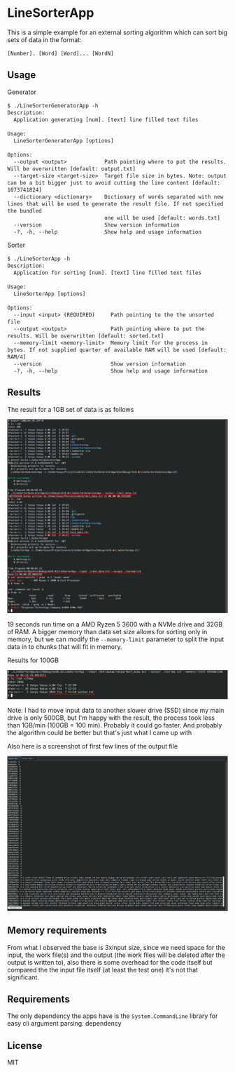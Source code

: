 LineSorterApp
===

This is a simple example for an external sorting algorithm which can sort big sets of data in the format:

```
[Number]. [Word] [Word]... [WordN]
```

Usage
---

Generator

```
$ ./LineSorterGeneratorApp -h
Description:
  Application generating [num]. [text] line filled text files

Usage:
  LineSorterGeneratorApp [options]

Options:
  --output <output>            Path pointing where to put the results. Will be overwritten [default: output.txt]
  --target-size <target-size>  Target file size in bytes. Note: output can be a bit bigger just to avoid cutting the line content [default: 1073741824]
  --dictionary <dictionary>    Dictionary of words separated with new lines that will be used to generate the result file. If not specified the bundled 
                               one will be used [default: words.txt]
  --version                    Show version information
  -?, -h, --help               Show help and usage information
```

Sorter

```
$ ./LineSorterApp -h
Description:
  Application for sorting [num]. [text] line filled text files

Usage:
  LineSorterApp [options]

Options:
  --input <input> (REQUIRED)     Path pointing to the the unsorted file
  --output <output>              Path pointing where to put the results. Will be overwritten [default: sorted.txt]
  --memory-limit <memory-limit>  Memory limit for the process in bytes. If not supplied quarter of available RAM will be used [default: RAM/4]
  --version                      Show version information
  -?, -h, --help                 Show help and usage information
```

Results
---

The result for a 1GB set of data is as follows

![Result of operation on 1GB set of data](./img/result-1gb.png)

19 seconds run time on a AMD Ryzen 5 3600 with a NVMe drive and 32GB of RAM. A bigger memory than data set size allows for sorting only in memory, but we can modify the `--memory-limit` parameter to split the input data in to chunks that will fit in memory.

Results for 100GB

![Result of operation on 100GB set of data](./img/result-100gb.png)

Note: I had to move input data to another slower drive (SSD) since my main drive is only 500GB, but I'm happy with the result, the process took less than 1GB/min (100GB = 100 min). Probably it could go faster. And probably the algorithm could be better but that's just what I came up with

Also here is a screenshot of first few lines of the output file

![Sorted file content](./img/sorted.txt.png)


Memory requirements
---

From what I observed the base is 3xinput size, since we need space for the input, the work file(s) and the output (the work files will be deleted after the output is written to), also there is some overhead for the code itself but compared the the input file itself (at least the test one) it's not that significant.


Requirements
---

The only dependency the apps have is the `System.CommandLine` library for easy cli argument parsing. dependency

License
---
MIT